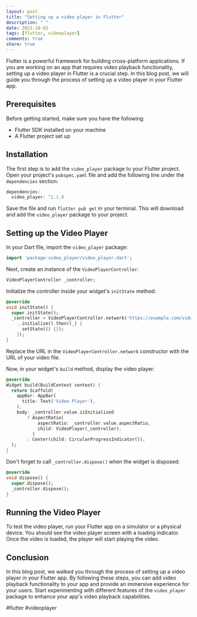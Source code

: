 ```yaml
---
layout: post
title: "Setting up a video player in Flutter"
description: " "
date: 2023-10-03
tags: [flutter, videoplayer]
comments: true
share: true
---
```


Flutter is a powerful framework for building cross-platform applications. If you are working on an app that requires video playback functionality, setting up a video player in Flutter is a crucial step. In this blog post, we will guide you through the process of setting up a video player in your Flutter app.

## Prerequisites

Before getting started, make sure you have the following:

- Flutter SDK installed on your machine
- A Flutter project set up

## Installation

The first step is to add the `video_player` package to your Flutter project. Open your project's `pubspec.yaml` file and add the following line under the `dependencies` section:

```dart
dependencies:
  video_player: ^2.1.0
```

Save the file and run `flutter pub get` in your terminal. This will download and add the `video_player` package to your project.

## Setting up the Video Player

In your Dart file, import the `video_player` package:

```dart
import 'package:video_player/video_player.dart';
```

Next, create an instance of the `VideoPlayerController`:

```dart
VideoPlayerController _controller;
```

Initialize the controller inside your widget's `initState` method:

```dart
@override
void initState() {
  super.initState();
  _controller = VideoPlayerController.network('https://example.com/video.mp4')
    ..initialize().then((_) {
      setState(() {});
    });
}
```

Replace the URL in the `VideoPlayerController.network` constructor with the URL of your video file.

Now, in your widget's `build` method, display the video player:

```dart
@override
Widget build(BuildContext context) {
  return Scaffold(
    appBar: AppBar(
      title: Text('Video Player'),
    ),
    body: _controller.value.isInitialized
        ? AspectRatio(
            aspectRatio: _controller.value.aspectRatio,
            child: VideoPlayer(_controller),
          )
        : Center(child: CircularProgressIndicator()),
  );
}
```

Don't forget to call `_controller.dispose()` when the widget is disposed:

```dart
@override
void dispose() {
  super.dispose();
  _controller.dispose();
}
```

## Running the Video Player

To test the video player, run your Flutter app on a simulator or a physical device. You should see the video player screen with a loading indicator. Once the video is loaded, the player will start playing the video.

## Conclusion

In this blog post, we walked you through the process of setting up a video player in your Flutter app. By following these steps, you can add video playback functionality to your app and provide an immersive experience for your users. Start experimenting with different features of the `video_player` package to enhance your app's video playback capabilities.

#flutter #videoplayer
